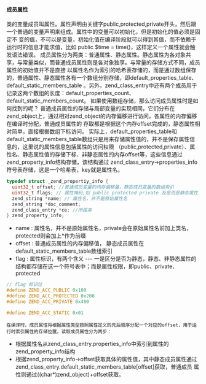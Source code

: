 #### 成员属性

  类的变量成员叫属性。属性声明由关键字public,protected,private开头，然后跟一个普通的变量声明来组成。属性中的变量可以初始化，但是初始化的值必须是固定不
变的值，不可以是变量，初始化值在编译阶段就可以得到其值，而不依赖于运行时的信息才能求值，比如 public $time = time()，这样定义一个属性就会触发语法错误。
  成员属性分为两类：普通属性、静态属性。静态属性为各对象共享，与常量类似，而普通成员属性则是各对象独享。与常量的存储方式不同，成员属性的初始值并不是直接
以属性名作为索引的哈希表存储的，而是通过数组保存的，普通属性、静态属性各有一个数组分别存储，即default_properties_table、default_static_members_table
。另外，zend_class_entry中还有两个成员用于记录这两个数组的长度：default_properties_count、default_static_members_count。
  如果使用数组存储，那么访问成员属性时是如何找到的呢？
  普通成员属性的存储与局部变量的实现相同，它们分布在zend_object上，通过相对zend_object的内存偏移进行访问，各属性的内存偏移在编译时分配，普通成员属性的
存取都是根据这个内存offset完成的，静态属性相对简单，直接根据数组下标访问。
  实际上，default_properties_table和default_static_members_table数组只是用来存储属性值的，并不是保存属性信息的，这里说的属性信息包括属性的访问权限
  （public,protected,private）、属性名、静态属性值的存储下标、非静态属性的内存offset等，这些信息通过zend_property_info结构存储，该结构通过
  zend_class_entry->properties_info符号表存储，这是一个哈希表，key就是属性名。
  
  ```c
  typedef struct _zend_propertiy_info {
    uint32_t offset; //普通成员变量的内存偏移量，静态成员变量的数组索引
    uint32_t flags; // 属性掩码,如 public protected private 及是否是静态属性
    zend_string *name; // 属性名，并不是原始属性名
    zend_string *doc_comment; 
    zend_class_entry *ce; //所属类
  } zend_property_info;
  ```
  
  * name : 属性名，并不是原始属性名，private会在原始属性名前加上类名，protected则会加上*作为前缀
  * offset : 普通成员属性的内存偏移值， 静态成员属性在default_static_members_table数组索引
  * flag : 属性标识，有两个含义 --- 一是区分是否为静态，静态、非静态属性的结构都存储在这一个符号表中；而是属性权限，即public、private、protected
  
  
  ```c
  // flag 标识位
  #define ZEND_ACC_PUBLIC 0x100
  #define ZEND_ACC_PROTECTED 0x200
  #define ZEND_ACC_PRIVATE 0x400
  
  #define ZEND_ACC_STATIC 0x01
  ```
  
    在编译时，成员属性将根据属性类型按照属性定义的先后顺序分配一个对应的offset，用于运行时索引属性的存储位置。读取成员属性分为两步：
   *  根据属性名从zend_class_entry.properties_info中索引到属性的zend_property_info结构
   *  根据zend_property_info->offset获取具体的属性值，其中静态成员属性通过zend_class_entry.default_static_members_table[offset]获取，普通成员
   属性则通过((char*)zend_object)+offset获取。
